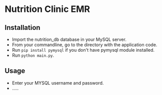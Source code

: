 # Nutrition Clinic EMR

## Installation
* Import the nutrition_db database in your MySQL server. 
* From your commandline, go to the directory with the application code. 
* Run `pip install pymysql` if you don't have pymysql module installed.
* Run `python main.py`.
## Usage
* Enter your MYSQL username and password.
* .....